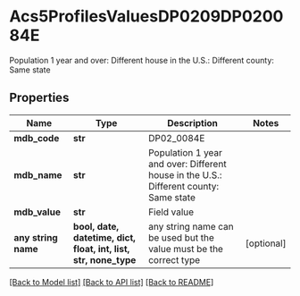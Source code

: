 # Acs5ProfilesValuesDP0209DP020084E

Population 1 year and over: Different house in the U.S.: Different county: Same state

## Properties
Name | Type | Description | Notes
------------ | ------------- | ------------- | -------------
**mdb_code** | **str** | DP02_0084E | 
**mdb_name** | **str** | Population 1 year and over: Different house in the U.S.: Different county: Same state | 
**mdb_value** | **str** | Field value | 
**any string name** | **bool, date, datetime, dict, float, int, list, str, none_type** | any string name can be used but the value must be the correct type | [optional]

[[Back to Model list]](../README.md#documentation-for-models) [[Back to API list]](../README.md#documentation-for-api-endpoints) [[Back to README]](../README.md)


